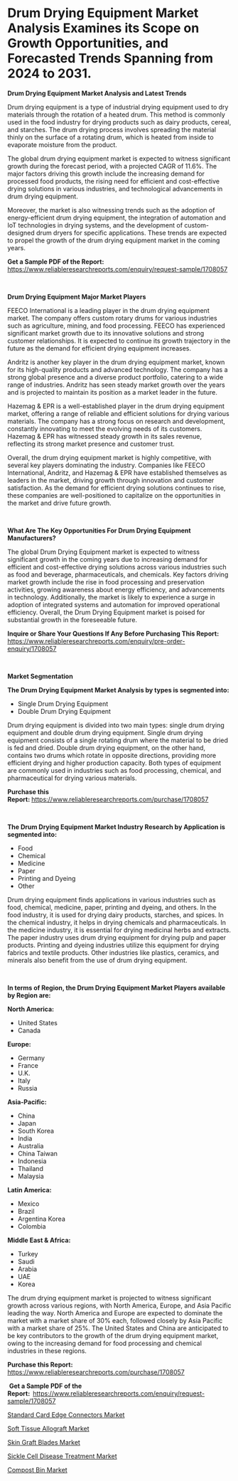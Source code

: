 <p><h1>Drum Drying Equipment Market Analysis Examines its Scope on Growth Opportunities, and Forecasted Trends Spanning from 2024 to 2031.</h1></p><p><strong>Drum Drying Equipment Market Analysis and Latest Trends</strong></p>
<p><p>Drum drying equipment is a type of industrial drying equipment used to dry materials through the rotation of a heated drum. This method is commonly used in the food industry for drying products such as dairy products, cereal, and starches. The drum drying process involves spreading the material thinly on the surface of a rotating drum, which is heated from inside to evaporate moisture from the product.</p><p>The global drum drying equipment market is expected to witness significant growth during the forecast period, with a projected CAGR of 11.6%. The major factors driving this growth include the increasing demand for processed food products, the rising need for efficient and cost-effective drying solutions in various industries, and technological advancements in drum drying equipment.</p><p>Moreover, the market is also witnessing trends such as the adoption of energy-efficient drum drying equipment, the integration of automation and IoT technologies in drying systems, and the development of custom-designed drum dryers for specific applications. These trends are expected to propel the growth of the drum drying equipment market in the coming years.</p></p>
<p><strong>Get a Sample PDF of the Report:&nbsp;</strong> <a href="https://www.reliableresearchreports.com/enquiry/request-sample/1708057">https://www.reliableresearchreports.com/enquiry/request-sample/1708057</a></p>
<p>&nbsp;</p>
<p><strong>Drum Drying Equipment Major Market Players</strong></p>
<p><p>FEECO International is a leading player in the drum drying equipment market. The company offers custom rotary drums for various industries such as agriculture, mining, and food processing. FEECO has experienced significant market growth due to its innovative solutions and strong customer relationships. It is expected to continue its growth trajectory in the future as the demand for efficient drying equipment increases.</p><p>Andritz is another key player in the drum drying equipment market, known for its high-quality products and advanced technology. The company has a strong global presence and a diverse product portfolio, catering to a wide range of industries. Andritz has seen steady market growth over the years and is projected to maintain its position as a market leader in the future.</p><p>Hazemag & EPR is a well-established player in the drum drying equipment market, offering a range of reliable and efficient solutions for drying various materials. The company has a strong focus on research and development, constantly innovating to meet the evolving needs of its customers. Hazemag & EPR has witnessed steady growth in its sales revenue, reflecting its strong market presence and customer trust.</p><p>Overall, the drum drying equipment market is highly competitive, with several key players dominating the industry. Companies like FEECO International, Andritz, and Hazemag & EPR have established themselves as leaders in the market, driving growth through innovation and customer satisfaction. As the demand for efficient drying solutions continues to rise, these companies are well-positioned to capitalize on the opportunities in the market and drive future growth.</p></p>
<p>&nbsp;</p>
<p><strong>What Are The Key Opportunities For Drum Drying Equipment Manufacturers?</strong></p>
<p><p>The global Drum Drying Equipment market is expected to witness significant growth in the coming years due to increasing demand for efficient and cost-effective drying solutions across various industries such as food and beverage, pharmaceuticals, and chemicals. Key factors driving market growth include the rise in food processing and preservation activities, growing awareness about energy efficiency, and advancements in technology. Additionally, the market is likely to experience a surge in adoption of integrated systems and automation for improved operational efficiency. Overall, the Drum Drying Equipment market is poised for substantial growth in the foreseeable future.</p></p>
<p><strong>Inquire or Share Your Questions If Any Before Purchasing This Report:</strong> <a href="https://www.reliableresearchreports.com/enquiry/pre-order-enquiry/1708057">https://www.reliableresearchreports.com/enquiry/pre-order-enquiry/1708057</a></p>
<p>&nbsp;</p>
<p><strong>Market Segmentation</strong></p>
<p><strong>The Drum Drying Equipment Market Analysis by types is segmented into:</strong></p>
<p><ul><li>Single Drum Drying Equipment</li><li>Double Drum Drying Equipment</li></ul></p>
<p><p>Drum drying equipment is divided into two main types: single drum drying equipment and double drum drying equipment. Single drum drying equipment consists of a single rotating drum where the material to be dried is fed and dried. Double drum drying equipment, on the other hand, contains two drums which rotate in opposite directions, providing more efficient drying and higher production capacity. Both types of equipment are commonly used in industries such as food processing, chemical, and pharmaceutical for drying various materials.</p></p>
<p><strong>Purchase this Report:&nbsp;</strong><a href="https://www.reliableresearchreports.com/purchase/1708057">https://www.reliableresearchreports.com/purchase/1708057</a></p>
<p>&nbsp;</p>
<p><strong>The Drum Drying Equipment Market Industry Research by Application is segmented into:</strong></p>
<p><ul><li>Food</li><li>Chemical</li><li>Medicine</li><li>Paper</li><li>Printing and Dyeing</li><li>Other</li></ul></p>
<p><p>Drum drying equipment finds applications in various industries such as food, chemical, medicine, paper, printing and dyeing, and others. In the food industry, it is used for drying dairy products, starches, and spices. In the chemical industry, it helps in drying chemicals and pharmaceuticals. In the medicine industry, it is essential for drying medicinal herbs and extracts. The paper industry uses drum drying equipment for drying pulp and paper products. Printing and dyeing industries utilize this equipment for drying fabrics and textile products. Other industries like plastics, ceramics, and minerals also benefit from the use of drum drying equipment.</p></p>
<p>&nbsp;</p>
<p><strong>In terms of Region, the Drum Drying Equipment Market Players available by Region are:</strong></p>
<p>
    <p> <strong> North America: </strong>
        <ul>
            <li>United States</li>
            <li>Canada</li>
        </ul>
        </p> 
    <p> <strong> Europe: </strong>
        <ul>
            <li>Germany</li>
            <li>France</li>
            <li>U.K.</li>
            <li>Italy</li>
            <li>Russia</li>
        </ul>
        </p> 
    <p> <strong> Asia-Pacific: </strong>
        <ul>
            <li>China</li>
            <li>Japan</li>
            <li>South Korea</li>
            <li>India</li>
            <li>Australia</li>
            <li>China Taiwan</li>
            <li>Indonesia</li>
            <li>Thailand</li>
            <li>Malaysia</li>
        </ul>
        </p> 
    <p> <strong> Latin America: </strong>
        <ul>
            <li>Mexico</li>
            <li>Brazil</li>
            <li>Argentina Korea</li>
            <li>Colombia</li>
        </ul>
        </p> 
    <p> <strong> Middle East & Africa: </strong>
        <ul>
            <li>Turkey</li>
            <li>Saudi</li>
            <li>Arabia</li>
            <li>UAE</li>
            <li>Korea</li>
        </ul>
    </p>
    </p>
<p><p>The drum drying equipment market is projected to witness significant growth across various regions, with North America, Europe, and Asia Pacific leading the way. North America and Europe are expected to dominate the market with a market share of 30% each, followed closely by Asia Pacific with a market share of 25%. The United States and China are anticipated to be key contributors to the growth of the drum drying equipment market, owing to the increasing demand for food processing and chemical industries in these regions.</p></p>
<p><strong>Purchase this Report: </strong><a href="https://www.reliableresearchreports.com/purchase/1708057">https://www.reliableresearchreports.com/purchase/1708057</a></p>
<p>&nbsp;<strong>Get a Sample PDF of the Report:&nbsp;&nbsp;</strong><a href="https://www.reliableresearchreports.com/enquiry/request-sample/1708057">https://www.reliableresearchreports.com/enquiry/request-sample/1708057</a></p>
<p><strong></strong></p>
<p><p><a href="https://github.com/jj19131/Market-Research-Report-List-1/blob/main/standard-card-edge-connectors-market.md">Standard Card Edge Connectors Market</a></p><p><a href="https://medium.com/@lomawitting/analyzing-soft-tissue-allograft-market-global-industry-perspective-and-forecast-2024-to-2031-912987e4005a">Soft Tissue Allograft Market</a></p><p><a href="https://medium.com/@lomawitting/skin-graft-blades-market-report-reveals-the-latest-trends-and-growth-opportunities-of-this-market-aac9cfda3ae9">Skin Graft Blades Market</a></p><p><a href="https://medium.com/@lomawitting/sickle-cell-disease-treatment-market-size-and-market-trends-complete-industry-overview-2024-to-1a40448c7e22">Sickle Cell Disease Treatment Market</a></p><p><a href="https://github.com/jodemen/Market-Research-Report-List-1/blob/main/compost-bin-market.md">Compost Bin Market</a></p></p>